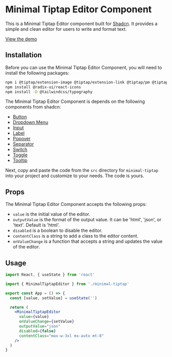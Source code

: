 # Minimal Tiptap Editor Component

This is a Minimal Tiptap Editor component built for [Shadcn](https://shadcn.com). It provides a simple and clean editor for users to write and format text.

[View the demo](https://shadcn-minimal-tiptap.vercel.app)

## Installation

Before you can use the Minimal Tiptap Editor Component, you will need to install the following packages:

```bash
npm i @tiptap/extension-image @tiptap/extension-link @tiptap/pm @tiptap/react @tiptap/starter-kit
npm install @radix-ui/react-icons
npm install -D @tailwindcss/typography
```

The Minimal Tiptap Editor Component is depends on the following components from shadcn:

- [Button](https://ui.shadcn.com/docs/components/button)
- [Dropdown Menu](https://ui.shadcn.com/docs/components/dropdown-menu)
- [Input](https://ui.shadcn.com/docs/components/input)
- [Label](https://ui.shadcn.com/docs/components/label)
- [Popover](https://ui.shadcn.com/docs/components/popover)
- [Separator](https://ui.shadcn.com/docs/components/separator)
- [Switch](https://ui.shadcn.com/docs/components/switch)
- [Toggle](https://ui.shadcn.com/docs/components/toggle)
- [Tooltip](https://ui.shadcn.com/docs/components/tooltip)

Next, copy and paste the code from the `src` directory for `minimal-tiptap` into your project and customize to your needs. The code is yours.

## Props

The Minimal Tiptap Editor Component accepts the following props:

- `value` is the initial value of the editor.
- `outputValue` is the format of the output value. It can be 'html', 'json', or 'text'. Default is 'html'.
- `disabled` is a boolean to disable the editor.
- `contentClass` is a string to add a class to the editor content.
- `onValueChange` is a function that accepts a string and updates the value of the editor.

## Usage

```jsx
import React, { useState } from 'react'

import { MinimalTiptapEditor } from './minimal-tiptap'

export const App = () => {
  const [value, setValue] = useState('')

  return (
    <MinimalTiptapEditor
      value={value}
      onValueChange={setValue}
      outputValue="json"
      disabled={false}
      contentClass="max-w-3xl mx-auto mt-8"
    />
  )
}
```
